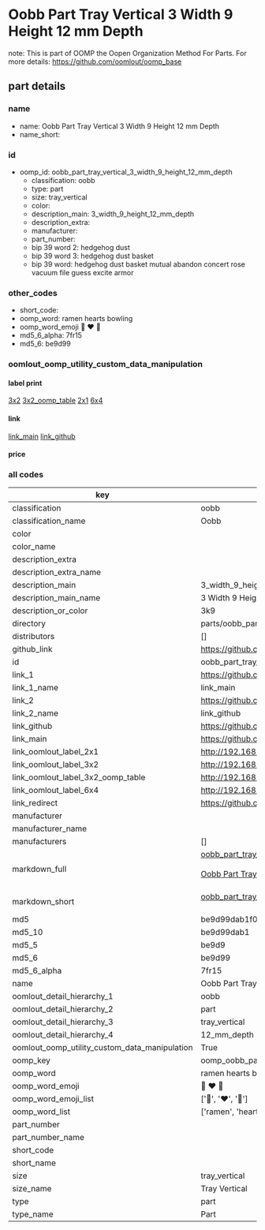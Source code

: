 # Oobb Part Tray Vertical 3 Width 9 Height 12 mm Depth  

note: This is part of OOMP the Oopen Organization Method For Parts. For more details: https://github.com/oomlout/oomp_base

##  part details
  







### name
* name: Oobb Part Tray Vertical 3 Width 9 Height 12 mm Depth
* name_short: 
### id
* oomp_id: oobb_part_tray_vertical_3_width_9_height_12_mm_depth
  * classification: oobb
  * type: part
  * size: tray_vertical
  * color: 
  * description_main: 3_width_9_height_12_mm_depth
  * description_extra: 
  * manufacturer: 
  * part_number: 
  * bip 39 word 2: hedgehog dust
  * bip 39 word 3: hedgehog dust basket
  * bip 39 word: hedgehog dust basket mutual abandon concert rose vacuum file guess excite armor

### other_codes
* short_code: 
* oomp_word: ramen hearts bowling
* oomp_word_emoji :ramen: :hearts: :bowling:
* md5_6_alpha: 7fr15
* md5_6: be9d99






### oomlout_oomp_utility_custom_data_manipulation
#### label print
[3x2](http://192.168.1.245:1112/?label=oomp%207fr15)
[3x2_oomp_table](http://192.168.1.108:1112/?label=oomp%207fr15)
[2x1](http://192.168.1.242:1112/?label=oomp%207fr15)
[6x4](http://192.168.1.55:1112/?label=oomp%207fr15)    

#### link

[link_main](https://github.com/oomlout/oomlout_oomp_version_1_messy/tree/main/parts/oobb_part_tray_vertical_3_width_9_height_12_mm_depth) [link_github](https://github.com/oomlout/oomlout_oomp_version_1_messy/tree/main/parts/oobb_part_tray_vertical_3_width_9_height_12_mm_depth)                             

#### price







### all codes 
| key | value |  
| --- | --- |  
| classification | oobb |  
| classification_name | Oobb |  
| color |  |  
| color_name |  |  
| description_extra |  |  
| description_extra_name |  |  
| description_main | 3_width_9_height_12_mm_depth |  
| description_main_name | 3 Width 9 Height 12 mm Depth |  
| description_or_color | 3k9 |  
| directory | parts/oobb_part_tray_vertical_3_width_9_height_12_mm_depth |  
| distributors | [] |  
| github_link | https://github.com/oomlout/oomlout_oomp_part_src/tree/main/parts/oobb_part_tray_vertical_3_width_9_height_12_mm_depth |  
| id | oobb_part_tray_vertical_3_width_9_height_12_mm_depth |  
| link_1 | https://github.com/oomlout/oomlout_oomp_version_1_messy/tree/main/parts/oobb_part_tray_vertical_3_width_9_height_12_mm_depth |  
| link_1_name | link_main |  
| link_2 | https://github.com/oomlout/oomlout_oomp_version_1_messy/tree/main/parts/oobb_part_tray_vertical_3_width_9_height_12_mm_depth |  
| link_2_name | link_github |  
| link_github | https://github.com/oomlout/oomlout_oomp_version_1_messy/tree/main/parts/oobb_part_tray_vertical_3_width_9_height_12_mm_depth |  
| link_main | https://github.com/oomlout/oomlout_oomp_version_1_messy/tree/main/parts/oobb_part_tray_vertical_3_width_9_height_12_mm_depth |  
| link_oomlout_label_2x1 | http://192.168.1.242:1112/?label=oomp%207fr15 |  
| link_oomlout_label_3x2 | http://192.168.1.245:1112/?label=oomp%207fr15 |  
| link_oomlout_label_3x2_oomp_table | http://192.168.1.108:1112/?label=oomp%207fr15 |  
| link_oomlout_label_6x4 | http://192.168.1.55:1112/?label=oomp%207fr15 |  
| link_redirect | https://github.com/oomlout/oomlout_oomp_version_1_messy/tree/main/parts/oobb_part_tray_vertical_3_width_9_height_12_mm_depth |  
| manufacturer |  |  
| manufacturer_name |  |  
| manufacturers | [] |  
| markdown_full | [oobb_part_tray_vertical_3_width_9_height_12_mm_depth](none)<br>[](none)<br>[Oobb Part Tray Vertical 3 Width 9 Height 12 Mm Depth](none)<br><br> |  
| markdown_short | [oobb_part_tray_vertical_3_width_9_height_12_mm_depth](none)<br><br> |  
| md5 | be9d99dab1f09780ba80092226511354 |  
| md5_10 | be9d99dab1 |  
| md5_5 | be9d9 |  
| md5_6 | be9d99 |  
| md5_6_alpha | 7fr15 |  
| name | Oobb Part Tray Vertical 3 Width 9 Height 12 mm Depth |  
| oomlout_detail_hierarchy_1 | oobb |  
| oomlout_detail_hierarchy_2 | part |  
| oomlout_detail_hierarchy_3 | tray_vertical |  
| oomlout_detail_hierarchy_4 | 12_mm_depth |  
| oomlout_oomp_utility_custom_data_manipulation | True |  
| oomp_key | oomp_oobb_part_tray_vertical_3_width_9_height_12_mm_depth |  
| oomp_word | ramen hearts bowling |  
| oomp_word_emoji | :ramen: :hearts: :bowling: |  
| oomp_word_emoji_list | [':ramen:', ':hearts:', ':bowling:'] |  
| oomp_word_list | ['ramen', 'hearts', 'bowling'] |  
| part_number |  |  
| part_number_name |  |  
| short_code |  |  
| short_name |  |  
| size | tray_vertical |  
| size_name | Tray Vertical |  
| type | part |  
| type_name | Part |  

